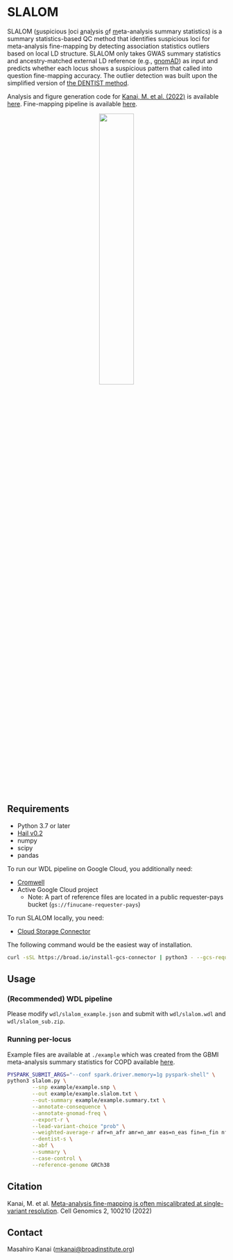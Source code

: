 # SLALOM

SLALOM (<ins>s</ins>uspicious <ins>l</ins>oci <ins>a</ins>na<ins>l</ins>ysis <ins>o</ins>f <ins>m</ins>eta-analysis summary statistics) is a summary statistics-based QC method that identifies suspicious loci for meta-analysis fine-mapping by detecting association statistics outliers based on local LD structure. SLALOM only takes GWAS summary statistics and ancestry-matched external LD reference (e.g., [gnomAD](https://gnomad.broadinstitute.org/downloads#v2-linkage-disequilibrium)) as input and predicts whether each locus shows a suspicious pattern that called into question fine-mapping accuracy. The outlier detection was built upon the simplified version of [the DENTIST method](https://doi.org/10.1038/s41467-021-27438-7).

Analysis and figure generation code for [Kanai, M. et al. (2022)](http://dx.doi.org/10.1101/2022.03.16.22272457) is available [here](https://github.com/mkanai/slalom-paper). Fine-mapping pipeline is available [here](https://github.com/mkanai/finemapping-pipeline).

<p align="center"><img src="https://mkanai.github.io/assets/img/slalom.svg" width="40%"></p>

## Requirements

- Python 3.7 or later
- [Hail v0.2](https://hail.is/)
- numpy
- scipy
- pandas

To run our WDL pipeline on Google Cloud, you additionally need:

- [Cromwell](https://cromwell.readthedocs.io/en/stable/)
- Active Google Cloud project
  - Note: A part of reference files are located in a public requester-pays bucket (`gs://finucane-requester-pays`)

To run SLALOM locally, you need:

- [Cloud Storage Connector](https://hail.is/docs/0.2/cloud/google_cloud.html#reading-from-google-cloud-storage)

The following command would be the easiest way of installation.

```bash
curl -sSL https://broad.io/install-gcs-connector | python3 - --gcs-requester-pays-project YOUR_PROJECT_ID
```

## Usage

### (Recommended) WDL pipeline

Please modify `wdl/slalom_example.json` and submit with `wdl/slalom.wdl` and `wdl/slalom_sub.zip`.

### Running per-locus

Example files are available at `./example` which was created from the GBMI meta-analysis summary statistics for COPD available [here](https://www.globalbiobankmeta.org/resources).

```bash
PYSPARK_SUBMIT_ARGS="--conf spark.driver.memory=1g pyspark-shell" \
python3 slalom.py \
        --snp example/example.snp \
        --out example/example.slalom.txt \
        --out-summary example/example.summary.txt \
        --annotate-consequence \
        --annotate-gnomad-freq \
        --export-r \
        --lead-variant-choice "prob" \
        --weighted-average-r afr=n_afr amr=n_amr eas=n_eas fin=n_fin nfe=n_nfe \
        --dentist-s \
        --abf \
        --summary \
        --case-control \
        --reference-genome GRCh38
```

## Citation

Kanai, M. et al. [Meta-analysis fine-mapping is often miscalibrated at single-variant resolution](http://dx.doi.org/10.1016/j.xgen.2022.100210). Cell Genomics 2, 100210 (2022)

## Contact

Masahiro Kanai (mkanai@broadinstitute.org)
